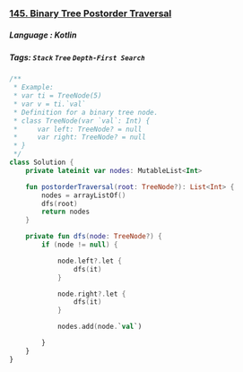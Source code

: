 ### [145. Binary Tree Postorder Traversal](https://leetcode.com/problems/valid-parentheses/?envType=study-plan&id=data-structure-i)

##### Language : Kotlin

##### Tags: `Stack` `Tree` `Depth-First Search`

```kotlin
/**
 * Example:
 * var ti = TreeNode(5)
 * var v = ti.`val`
 * Definition for a binary tree node.
 * class TreeNode(var `val`: Int) {
 *     var left: TreeNode? = null
 *     var right: TreeNode? = null
 * }
 */
class Solution {
    private lateinit var nodes: MutableList<Int>

    fun postorderTraversal(root: TreeNode?): List<Int> {
        nodes = arrayListOf()
        dfs(root)
        return nodes
    }

    private fun dfs(node: TreeNode?) {
        if (node != null) {

            node.left?.let {
                dfs(it)
            }

            node.right?.let {
                dfs(it)
            }

            nodes.add(node.`val`)

        }
    }
}
```

